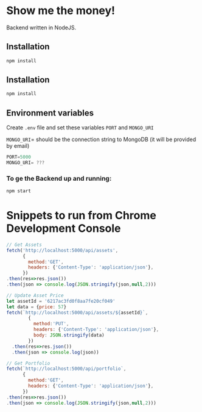 # Show me the money!

Backend written in NodeJS.

## Installation

```bash
npm install
```

## Installation

```bash
npm install
```

## Environment variables
Create `.env` file and set these variables `PORT` and `MONGO_URI`

`MONGO_URI`= should be the connection string to MongoDB (it will be provided by email)  
```js
PORT=5000
MONGO_URI= ???
```

### To ge the Backend up and running:
```bash
npm start
```


# Snippets to run from Chrome Development Console 
```js
// Get Assets
fetch('http://localhost:5000/api/assets', 
      {
        method:'GET',
        headers: {'Content-Type': 'application/json'},        
      })
.then(res=>res.json())
.then(json => console.log(JSON.stringify(json,null,2)))  
```

```js
// Update Asset Price
let assetId = '6217ac3fd0f8aa7fe20cf049'
let data = {price: 57}
fetch(`http://localhost:5000/api/assets/${assetId}`, 
        {
          method:'PUT',
          headers: {'Content-Type': 'application/json'},
          body: JSON.stringify(data)
        })
  .then(res=>res.json())
  .then(json => console.log(json))  
```

```js
// Get Portfolio
fetch(`http://localhost:5000/api/portfolio`, 
      {
        method:'GET',
        headers: {'Content-Type': 'application/json'},        
      })
.then(res=>res.json())
.then(json => console.log(JSON.stringify(json,null,2)))  
```